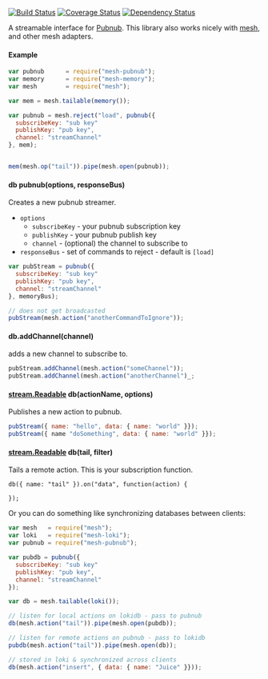 
[![Build Status](https://travis-ci.org/mojo-js/mesh-pubnub.svg)](https://travis-ci.org/mojo-js/mesh-pubnub) [![Coverage Status](https://coveralls.io/repos/mojo-js/mesh-pubnub/badge.svg?branch=master)](https://coveralls.io/r/mojo-js/mesh-pubnub?branch=master) [![Dependency Status](https://david-dm.org/mojo-js/mesh-pubnub.svg)](https://david-dm.org/mojo-js/mesh-pubnub)

A streamable interface for [Pubnub](http://www.pubnub.com/). This library also works nicely with [mesh](https://github.com/mojo-js/mesh.js), and other mesh adapters.

#### Example

```javascript
var pubnub      = require("mesh-pubnub");
var memory      = require("mesh-memory");
var mesh        = require("mesh");

var mem = mesh.tailable(memory());

var pubnub = mesh.reject("load", pubnub({
  subscribeKey: "sub key"
  publishKey: "pub key",
  channel: "streamChannel"
}, mem);


mem(mesh.op("tail")).pipe(mesh.open(pubnub));
```


#### db pubnub(options, responseBus)

Creates a new pubnub streamer.

- `options`
  - `subscribeKey` - your pubnub subscription key
  - `publishKey` - your pubnub publish key
  - `channel` - (optional) the channel to subscribe to
- `responseBus` - set of commands to reject - default is `[load]`

```javascript
var pubStream = pubnub({
  subscribeKey: "sub key"
  publishKey: "pub key",
  channel: "streamChannel"
}, memoryBus);

// does not get broadcasted
pubStream(mesh.action("anotherCommandToIgnore"));
```

#### db.addChannel(channel)

adds a new channel to subscribe to.

```javascript
pubStream.addChannel(mesh.action("someChannel"));
pubStream.addChannel(mesh.action("anotherChannel")_;
```

#### [stream.Readable](https://nodejs.org/api/stream.html#stream_class_stream_readable) db(actionName, options)

Publishes a new action to pubnub.

```javascript
pubStream({ name: "hello", data: { name: "world" }});
pubStream({ name "doSomething", data: { name: "world" }});
```

#### [stream.Readable](https://nodejs.org/api/stream.html#stream_class_stream_readable) db(tail, filter)

Tails a remote action. This is your subscription function.

```
db({ name: "tail" }).on("data", function(action) {

});

```

Or you can do something like synchronizing databases between clients:

```javascript
var mesh   = require("mesh");
var loki   = require("mesh-loki");
var pubnub = require("mesh-pubnub");

var pubdb = pubnub({
  subscribeKey: "sub key"
  publishKey: "pub key",
  channel: "streamChannel"
});

var db = mesh.tailable(loki());

// listen for local actions on lokidb - pass to pubnub
db(mesh.action("tail")).pipe(mesh.open(pubdb));

// listen for remote actions on pubnub - pass to lokidb
pubdb(mesh.action("tail")).pipe(mesh.open(db));

// stored in loki & synchronized across clients
db(mesh.action("insert", { data: { name: "Juice" }}));
```
